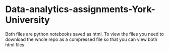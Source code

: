 # Data-analytics-assignments-York-University

Both files are python notebooks saved as html. To view the files you need to download the whole repo as a compressed file so that you can view both html files
